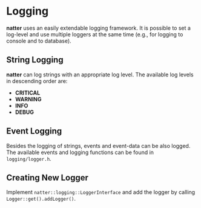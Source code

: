 # Logging

**natter** uses an easily extendable logging framework. It is possible to set a log-level and use multiple loggers at the same
time (e.g., for logging to console and to database).

## String Logging

**natter** can log strings with an appropriate log level. The available log levels in descending order are:

- **CRITICAL**
- **WARNING**
- **INFO**
- **DEBUG**

## Event Logging

Besides the logging of strings, events and event-data can be also logged. The available events and logging functions can be found in ``logging/logger.h``.

## Creating New Logger

Implement ``natter::logging::LoggerInterface`` and add the logger by calling ``Logger::get().addLogger()``.
